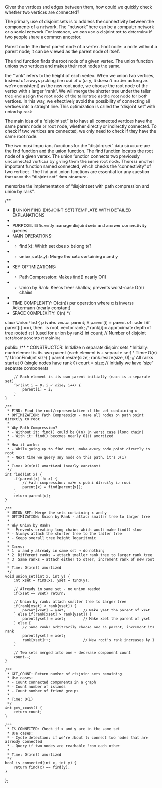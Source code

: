 Given the vertices and edges between them, how could we quickly check whether two vertices are connected?

The primary use of disjoint sets is to address the connectivity between the components of a network. The “network“ here can be a computer network or a social network. For instance, we can use a disjoint set to determine if two people share a common ancestor.

Parent node: the direct parent node of a vertex.
Root node: a node without a parent node; it can be viewed as the parent node of itself.

The find function finds the root node of a given vertex.
The union function unions two vertices and makes their root nodes the same.

the “rank” refers to the height of each vertex. When we union two vertices, instead of always picking the root of x (or y, it doesn't matter as long as we're consistent) as the new root node, we choose the root node of the vertex with a larger “rank”. We will merge the shorter tree under the taller tree and assign the root node of the taller tree as the root node for both vertices. In this way, we effectively avoid the possibility of connecting all vertices into a straight line. This optimization is called the “disjoint set” with union by rank.

The main idea of a “disjoint set” is to have all connected vertices have the same parent node or root node, whether directly or indirectly connected. To check if two vertices are connected, we only need to check if they have the same root node.

The two most important functions for the “disjoint set” data structure are the find function and the union function. The find function locates the root node of a given vertex. The union function connects two previously unconnected vertices by giving them the same root node. There is another important function named connected, which checks the “connectivity” of two vertices. The find and union functions are essential for any question that uses the “disjoint set” data structure.

memorize the implementation of “disjoint set with path compression and union by rank”.

/**
 * 🎯 UNION FIND (DISJOINT SET) TEMPLATE WITH DETAILED EXPLANATIONS
 * 
 * PURPOSE: Efficiently manage disjoint sets and answer connectivity queries
 * MAIN OPERATIONS: 
 *   - find(x): Which set does x belong to?
 *   - union_set(x,y): Merge the sets containing x and y
 * 
 * KEY OPTIMIZATIONS:
 *   - Path Compression: Makes find() nearly O(1)
 *   - Union by Rank: Keeps trees shallow, prevents worst-case O(n) chains
 * 
 * TIME COMPLEXITY: O(α(n)) per operation where α is inverse Ackermann (nearly constant)
 * SPACE COMPLEXITY: O(n)
 */

class UnionFind {
private:
    vector<int> parent;  // parent[i] = parent of node i (if parent[i] == i, then i is root)
    vector<int> rank;    // rank[i] = approximate depth of tree rooted at i (used for union by rank)
    int count;           // Number of disjoint sets/components remaining

public:
    /**
     * CONSTRUCTOR: Initialize n separate disjoint sets
     * Initially: each element is its own parent (each element is a separate set)
     * Time: O(n)
     */
    UnionFind(int size) {
        parent.resize(size);
        rank.resize(size, 0);    // All ranks start at 0 (single nodes have rank 0)
        count = size;            // Initially we have 'size' separate components
        
        // Each element is its own parent initially (each is a separate set)
        for(int i = 0; i < size; i++) {
            parent[i] = i;
        }
    }

    /**
     * FIND: Find the root/representative of the set containing x
     * OPTIMIZATION: Path Compression - make all nodes on path point directly to root
     * 
     * Why Path Compression?
     * - Without it: find() could be O(n) in worst case (long chain)
     * - With it: find() becomes nearly O(1) amortized
     * 
     * How it works:
     * - While going up to find root, make every node point directly to root
     * - Next time we query any node on this path, it's O(1)
     * 
     * Time: O(α(n)) amortized (nearly constant)
     */
    int find(int x) {
        if(parent[x] != x) {
            // Path compression: make x point directly to root
            parent[x] = find(parent[x]);
        }
        return parent[x];
    }

    /**
     * UNION_SET: Merge the sets containing x and y
     * OPTIMIZATION: Union by Rank - attach smaller tree to larger tree
     * 
     * Why Union by Rank?
     * - Prevents creating long chains which would make find() slow
     * - Always attach the shorter tree to the taller tree
     * - Keeps overall tree height logarithmic
     * 
     * Cases:
     * 1. x and y already in same set → do nothing
     * 2. Different ranks → attach smaller rank tree to larger rank tree
     * 3. Same ranks → attach either to other, increment rank of new root
     * 
     * Time: O(α(n)) amortized
     */
    void union_set(int x, int y) {
        int xset = find(x), yset = find(y);
        
        // Already in same set - no union needed
        if(xset == yset) return;
        
        // Union by rank: attach smaller tree to larger tree
        if(rank[xset] < rank[yset]) {
            parent[xset] = yset;        // Make yset the parent of xset
        } else if(rank[xset] > rank[yset]) {
            parent[yset] = xset;        // Make xset the parent of yset
        } else {
            // Same rank: arbitrarily choose one as parent, increment its rank
            parent[yset] = xset;
            rank[xset]++;               // New root's rank increases by 1
        }
        
        // Two sets merged into one → decrease component count
        count--;
    }
    
    /**
     * GET_COUNT: Return number of disjoint sets remaining
     * Use cases:
     * - Count connected components in a graph
     * - Count number of islands
     * - Count number of friend groups
     * 
     * Time: O(1)
     */
    int get_count() {
        return count;
    }
    
    /**
     * IS_CONNECTED: Check if x and y are in the same set
     * Use cases:
     * - Cycle detection: if we're about to connect two nodes that are already connected
     * - Query if two nodes are reachable from each other
     * 
     * Time: O(α(n)) amortized
     */
    bool is_connected(int x, int y) {
        return find(x) == find(y);
    }
};

